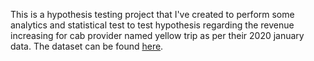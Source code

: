 This is a hypothesis testing project that I've created to perform some analytics and statistical test to test hypothesis regarding the revenue increasing for cab provider named yellow trip as per their 2020 january data. The dataset can be found [here](https://www.kaggle.com/datasets/microize/newyork-yellow-taxi-trip-data-2020-2019 "Dataset").
